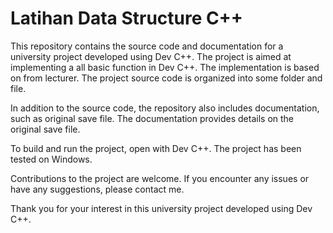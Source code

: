 # Latihan Data Structure C++

This repository contains the source code and documentation for a university project developed using Dev C++. The project is aimed at implementing a all basic function in Dev C++. The implementation is based on from lecturer. The project source code is organized into some folder and file.

In addition to the source code, the repository also includes documentation, such as original save file. The documentation provides details on the original save file.

To build and run the project, open with Dev C++. The project has been tested on Windows.

Contributions to the project are welcome. If you encounter any issues or have any suggestions, please contact me.

Thank you for your interest in this university project developed using Dev C++.
